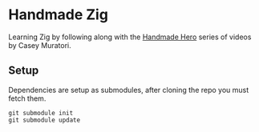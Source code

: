 # Handmade Zig

Learning Zig by following along with the [Handmade Hero](https://handmadehero.org/) series of videos by Casey Muratori.


## Setup
Dependencies are setup as submodules, after cloning the repo you must fetch them.

```
git submodule init
git submodule update
```
